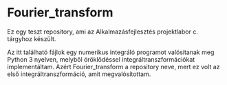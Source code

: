 # Fourier_transform

Ez egy teszt repository, ami az Alkalmazásfejlesztés projektlabor c. tárgyhoz készült.

Az itt található fájlok egy numerikus integráló programot valósítanak meg Python 3 nyelven, melyből öröklődéssel integráltranszformációkat implementáltam. Azért Fourier_transform a repository neve, mert ez volt az első integráltranszformáció, amit megvalósítottam.
